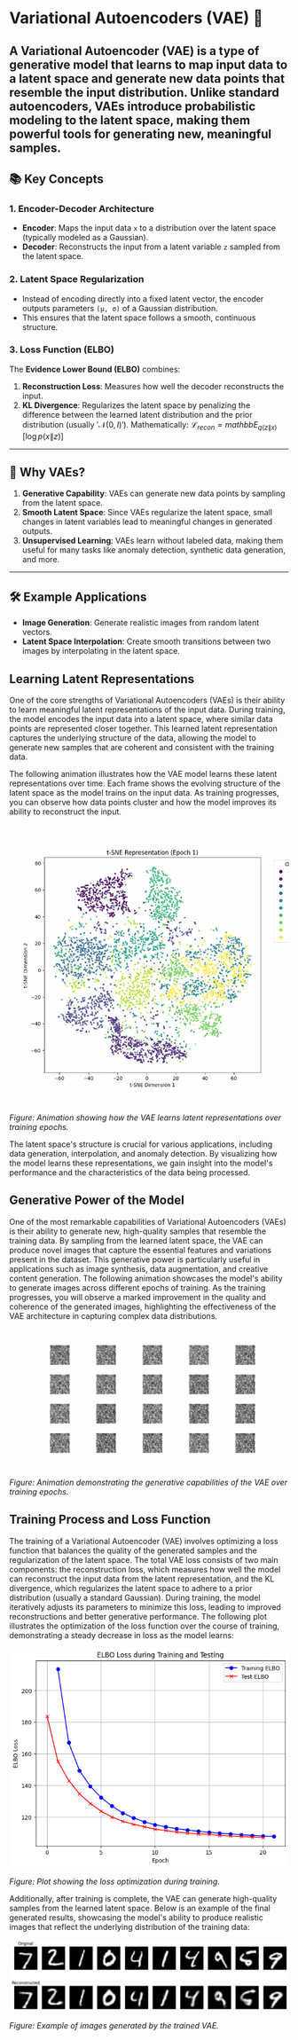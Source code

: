 # Variational Autoencoders (VAE) 🧠
A **Variational Autoencoder (VAE)** is a type of generative model that learns to map input data to a latent space and generate new data points that resemble the input distribution. Unlike standard autoencoders, VAEs introduce probabilistic modeling to the latent space, making them powerful tools for generating new, meaningful samples.
---
## 📚 Key Concepts
### 1. **Encoder-Decoder Architecture**
- **Encoder**: Maps the input data `x` to a distribution over the latent space (typically modeled as a Gaussian).
- **Decoder**: Reconstructs the input from a latent variable `z` sampled from the latent space.

### 2. **Latent Space Regularization**
- Instead of encoding directly into a fixed latent vector, the encoder outputs parameters `(μ, σ)` of a Gaussian distribution.
- This ensures that the latent space follows a smooth, continuous structure.

### 3. **Loss Function (ELBO)**
The **Evidence Lower Bound (ELBO)** combines:
1. **Reconstruction Loss**: Measures how well the decoder reconstructs the input.
2. **KL Divergence**: Regularizes the latent space by penalizing the difference between the learned latent distribution and the prior distribution (usually $'\mathcal{N}(0, I)'$).
Mathematically:
$\mathcal{L} _ {recon} = mathbb{E} _ {q(z\|x)}\left[ \log p(x\|z) \right]$

---

## 🌟 Why VAEs?

1. **Generative Capability**: VAEs can generate new data points by sampling from the latent space.
2. **Smooth Latent Space**: Since VAEs regularize the latent space, small changes in latent variables lead to meaningful changes in generated outputs.
3. **Unsupervised Learning**: VAEs learn without labeled data, making them useful for many tasks like anomaly detection, synthetic data generation, and more.

---

## 🛠 Example Applications

- **Image Generation**: Generate realistic images from random latent vectors.
- **Latent Space Interpolation**: Create smooth transitions between two images by interpolating in the latent space.

## Learning Latent Representations

One of the core strengths of Variational Autoencoders (VAEs) is their ability to learn meaningful latent representations of the input data. During training, the model encodes the input data into a latent space, where similar data points are represented closer together. This learned latent representation captures the underlying structure of the data, allowing the model to generate new samples that are coherent and consistent with the training data.

The following animation illustrates how the VAE model learns these latent representations over time. Each frame shows the evolving structure of the latent space as the model trains on the input data. As training progresses, you can observe how data points cluster and how the model improves its ability to reconstruct the input.

![Learning Latent Representations](plots/tsne_animation-3.gif)

*Figure: Animation showing how the VAE learns latent representations over training epochs.*

The latent space's structure is crucial for various applications, including data generation, interpolation, and anomaly detection. By visualizing how the model learns these representations, we gain insight into the model's performance and the characteristics of the data being processed.
## Generative Power of the Model

One of the most remarkable capabilities of Variational Autoencoders (VAEs) is their ability to generate new, high-quality samples that resemble the training data. By sampling from the learned latent space, the VAE can produce novel images that capture the essential features and variations present in the dataset. This generative power is particularly useful in applications such as image synthesis, data augmentation, and creative content generation. The following animation showcases the model's ability to generate images across different epochs of training. As the training progresses, you will observe a marked improvement in the quality and coherence of the generated images, highlighting the effectiveness of the VAE architecture in capturing complex data distributions.

![Generated Images Over Epochs](plots/animation-3.gif)

*Figure: Animation demonstrating the generative capabilities of the VAE over training epochs.*

## Training Process and Loss Function

The training of a Variational Autoencoder (VAE) involves optimizing a loss function that balances the quality of the generated samples and the regularization of the latent space. The total VAE loss consists of two main components: the reconstruction loss, which measures how well the model can reconstruct the input data from the latent representation, and the KL divergence, which regularizes the latent space to adhere to a prior distribution (usually a standard Gaussian). During training, the model iteratively adjusts its parameters to minimize this loss, leading to improved reconstructions and better generative performance. The following plot illustrates the optimization of the loss function over the course of training, demonstrating a steady decrease in loss as the model learns:

![Loss Optimization Plot](plots/VAE_Loss.png)

*Figure: Plot showing the loss optimization during training.*

Additionally, after training is complete, the VAE can generate high-quality samples from the learned latent space. Below is an example of the final generated results, showcasing the model's ability to produce realistic images that reflect the underlying distribution of the training data:

![Final Generated Results](plots/VAE.png)

*Figure: Example of images generated by the trained VAE.*



